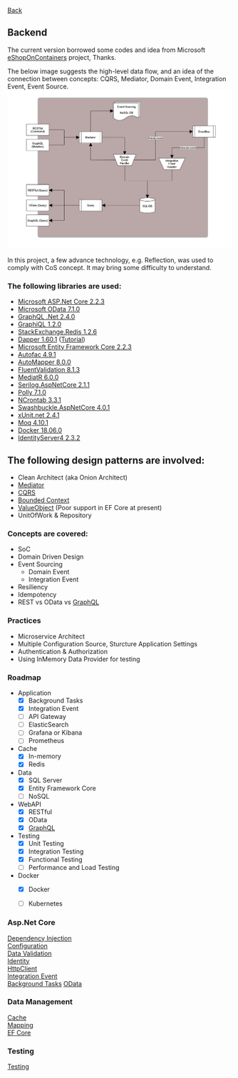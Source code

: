 [Back](../../README.md)

## Backend

The current version borrowed some codes and idea from Microsoft [eShopOnContainers](https://github.com/dotnet-architecture/eShopOnContainers) project, Thanks.
 
The below image suggests the high-level data flow, and an idea of the connection between concepts: CQRS, Mediator, Domain Event, Integration Event, Event Source.
![](./dotnet_core/CQRS.png)
 
In this project, a few advance technology, e.g. Reflection, was used to comply with CoS concept. It may bring some difficulty to understand.


### The following libraries are used:
* [Microsoft ASP.Net Core 2.2.3](https://docs.microsoft.com/en-nz/aspnet/#pivot=core)
* [Microsoft OData 7.1.0](http://odata.github.io/)
* [GraphQL .Net 2.4.0](https://graphql-dotnet.github.io/)
* [GraphiQL 1.2.0](https://github.com/JosephWoodward/graphiql-dotnet)
* [StackExchange.Redis 1.2.6](https://github.com/StackExchange/StackExchange.Redis)
* [Dapper 1.60.1](https://github.com/StackExchange/Dapper) ([Tutorial](http://dapper-tutorial.net/dapper))
* [Microsoft Entity Framework Core 2.2.3](https://docs.microsoft.com/en-us/ef/#pivot=efcore)
* [Autofac 4.9.1](https://autofac.org/)
* [AutoMapper 8.0.0](https://automapper.org/)
* [FluentValidation 8.1.3](https://fluentvalidation.net/)
* [MediatR 6.0.0](https://github.com/jbogard/MediatR)
* [Serilog.AspNetCore 2.1.1](https://serilog.net/)
* [Polly 7.1.0](http://www.thepollyproject.org/)
* [NCrontab 3.3.1](https://github.com/atifaziz/NCrontab)
* [Swashbuckle.AspNetCore 4.0.1](https://github.com/domaindrivendev/Swashbuckle.AspNetCore)
* [xUnit.net 2.4.1](https://xunit.github.io/)
* [Moq 4.10.1](https://github.com/moq/moq4)
* [Docker 18.06.0](https://www.docker.com/)
* [IdentityServer4 2.3.2](https://identityserver.io/)

## The following design patterns are involved:
* Clean Architect (aka Onion Architect)
* [Mediator](https://en.wikipedia.org/wiki/Mediator_pattern)
* [CQRS](https://martinfowler.com/bliki/CQRS.html)
* [Bounded Context](https://martinfowler.com/bliki/BoundedContext.html)
* [ValueObject](https://martinfowler.com/bliki/ValueObject.html) (Poor support in EF Core at present)
* UnitOfWork & Repository

### Concepts are covered:
* SoC 
* Domain Driven Design 
* Event Sourcing
  * Domain Event
  * Integration Event 
* Resiliency 
* Idempotency 
* REST vs OData vs [GraphQL](https://graphql-dotnet.github.io)

### Practices
* Microservice Architect 
* Multiple Configuration Source, Sturcture Application Settings
* Authentication & Authorization 
* Using InMemory Data Provider for testing

### Roadmap  
* Application
  * [x] Background Tasks 
  * [x] Integration Event
  * [ ] API Gateway 
  * [ ] ElasticSearch  
  * [ ] Grafana or Kibana
  * [ ] Prometheus
* Cache
  * [x] In-memory
  * [x] Redis
* Data
  * [x] SQL Server
  * [x] Entity Framework Core
  * [ ] NoSQL 
* WebAPI
  * [x] RESTful  
  * [x] OData  
  * [x] [GraphQL](./backend/dotnet_core/graphql.md)
* Testing
  * [x] Unit Testing
  * [x] Integration Testing
  * [x] Functional Testing
  * [ ] Performance and Load Testing
* Docker
  * [x] Docker 
  * [ ] Kubernetes  
  

### Asp.Net Core   
[Dependency Injection](./backend/dotnet_core/IoC.md)  
[Configuration](./backend/dotnet_core/Configuration.md)  
[Data Validation](./backend/dotnet_core/DataValidation.md)   
[Identity](./backend/dotnet_core/Identity.md)    
[HttpClient](./backend/dotnet_core/HttpClient.md)  
[Integration Event](./backend/dotnet_core/IntegrationEvent.md)  
[Background Tasks](./backend/dotnet_core/BackgroundTask.md)
[OData](./backend/dotnet_core/odata.md)

### Data Management  
[Cache](./backend/dotnet_core/Cache.md)  
[Mapping](./backend/dotnet_core/Mapping.md)  
[EF Core](./backend/dotnet_core/EFCore.md)  

### Testing  
[Testing](./backend/dotnet_core/Testing.md)